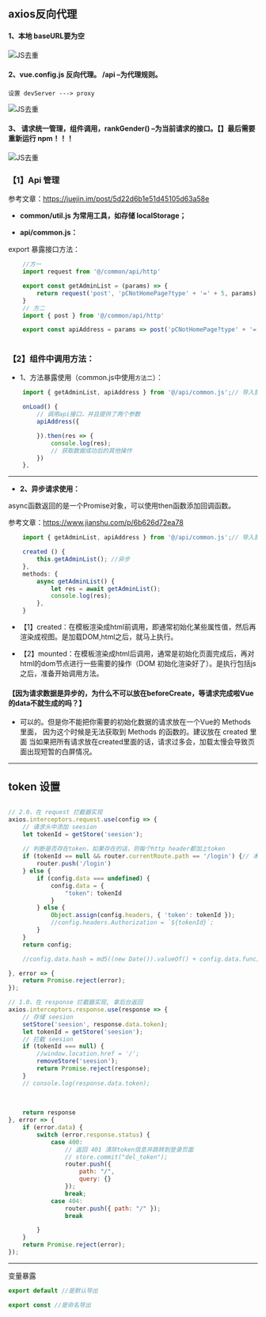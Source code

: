 ## axios反向代理

#### 1、本地 baseURL要为空

![JS去重](https://leijin0416.coding.me/images/08_04/icon-hd_1019_1.jpg) 

#### 2、vue.config.js 反向代理。 /api –为代理规则。

`设置 devServer ---> proxy`

![JS去重](https://leijin0416.coding.me/images/08_04/icon-hd_1019_2.jpg) 

#### 3、 请求统一管理，组件调用，rankGender() –为当前请求的接口。【】最后需要重新运行 npm！！！

![JS去重](https://leijin0416.coding.me/images/08_04/icon-hd_1019_3.jpg) 

### 【1】Api 管理

参考文章：https://juejin.im/post/5d22d6b1e51d45105d63a58e

- **common/util.js 为常用工具，如存储 localStorage；**

- **api/common.js：**

export 暴露接口方法：

```js
    //方一
    import request from '@/common/api/http'

    export const getAdminList = (params) => {
        return request('post', 'pCNotHomePage?type' + '=' + 5, params);
    }
    // 方二
    import { post } from '@/common/api/http'

    export const apiAddress = params => post('pCNotHomePage?type' + '=' + 5, params);
    

```
### 【2】组件中调用方法：

- 1、方法暴露使用（common.js中使用`方法二`）：

```js
    import { getAdminList, apiAddress } from '@/api/common.js';// 导入我们的api接口

    onLoad() {
        // 调用api接口，并且提供了两个参数
        apiAddress({

        }).then(res => {
            console.log(res);
            // 获取数据成功后的其他操作
        })
    },
```

---

- **2、异步请求使用：**

async函数返回的是一个Promise对象，可以使用then函数添加回调函数。

参考文章：https://www.jianshu.com/p/6b626d72ea78

```js
    import { getAdminList, apiAddress } from '@/api/common.js';// 导入我们的api接口

    created () {
        this.getAdminList(); //异步
    },
    methods: {
        async getAdminList() {
            let res = await getAdminList();
            console.log(res);
        },
    }
```
- 【1】created：在模板渲染成html前调用，即通常初始化某些属性值，然后再渲染成视图。是加载DOM,html之后，就马上执行。

- 【2】mounted：在模板渲染成html后调用，通常是初始化页面完成后，再对html的dom节点进行一些需要的操作（DOM 初始化渲染好了）。是执行包括js之后，准备开始调用方法。

#### 【因为请求数据是异步的，为什么不可以放在beforeCreate，等请求完成啦Vue的data不就生成的吗？】 

- 可以的。但是你不能把你需要的初始化数据的请求放在一个Vue的 Methods 里面， 因为这个时候是无法获取到 Methods 的函数的。建议放在 created 里面
当如果把所有请求放在created里面的话，请求过多会，加载太慢会导致页面出现短暂的白屏情况。

---

## token 设置

```js

// 2.0、在 request 拦截器实现
axios.interceptors.request.use(config => {
    // 请求头中添加 seesion
    let tokenId = getStore('seesion');
    
    // 判断是否存在token，如果存在的话，则每个http header都加上token
    if (tokenId == null && router.currentRoute.path == '/login') {// 本地无token,未登录 跳转至登录页面
        router.push('/login')
    } else {
        if (config.data === undefined) {
            config.data = {
                "token": tokenId
            }
        } else {
            Object.assign(config.headers, { 'token': tokenId });
            //config.headers.Authorization = `${tokenId}`;
        }
    }
    return config;

    //config.data.hash = md5((new Date()).valueOf() + config.data.func);

}, error => {
    return Promise.reject(error);
});

// 1.0、在 response 拦截器实现, 拿后台返回
axios.interceptors.response.use(response => {
    // 存储 seesion
    setStore('seesion', response.data.token);
    let tokenId = getStore('seesion');
    // 拦截 seesion
    if (tokenId === null) {
        //window.location.href = '/';
        removeStore('seesion');
        return Promise.reject(response);
    }
    // console.log(response.data.token);
    
    
    
    return response
}, error => {
    if (error.data) {
        switch (error.response.status) {
            case 400:
                // 返回 401 清除token信息并跳转到登录页面
                // store.commit("del_token");
                router.push({
                    path: "/",
                    query: {}
                });
                break;
            case 404:
                router.push({ path: "/" });
                break

        }
    }
    return Promise.reject(error);
});

```

---

变量暴露

```js
export default //是默认导出

export const //是命名导出
```
